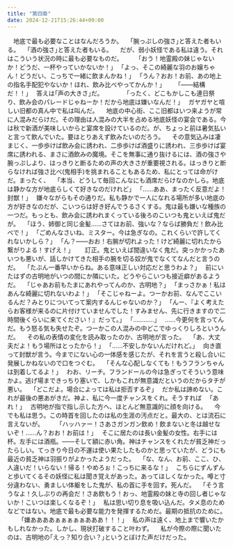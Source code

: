 ```yaml
---
title: "第四章"
date: 2024-12-21T15:26:44+09:00
---
```

　地底で最も必要なことはなんだろうか。
　｢腕っぷしの強さ｣と答えた者もいる。
　｢酒の強さ｣と答えた者もいる。
　だが、弱小妖怪である私は違う。それはこういう状況の時に最も必要なものだ。
　
　｢おう！地霊殿の妹じゃないか！どうだ、一杯やっていかないか！｣
　｢よっ、そこの綺麗な羽のお嬢ちゃん！どうだい、こっちで一緒に飲まんかね！｣
　｢うん？おお！お前、あの地上の指名手配犯やないか！ほれ、飲み比べやってかんか！｣
　
　｢――結構だ！！｣
　答えは｢声の大きさ｣だ。
　
　
　｢ったく、どこもかしこも連日祭り、飲み会のパレードじゃねーか！だから地底は嫌いなんだ！｣
　ガヤガヤと喧しい旧都の真ん中で私は叫んだ。
　地底の中心街、ここ旧都はいつ来ようが常に人混みだらけだ。その理由は人混みの大半を占める地底妖怪の宴会である。今は秋で新酒が美味しいからと宴席を設けているのだ。が、ちょっと前は暑気払いと言って飲んでいた。要はとりあえず飲みたいのだろう。
　その意気込みは凄まじく、一歩歩けば飲み会に誘われ、二歩歩けば酒盛りに誘われ、三歩歩けば宴席に誘われる、まさに酒飲みの魔境。そこを無事に通り抜けるには、酒の強さや腕っぷしより、はっきりと断るための声の大きさが重要視される。はっきりと断らなければ強さ比べ(鬼相手)を挑まれることもあるため、私にとっては命がけだ。まったく、
　｢本当、どうして毎回こんなにも酒席だらけなのかしら。地底は静かな方が地底らしくて好きなのだけれど｣
　｢……ああ、まったく反意だよ！封獣！｣
　嫌々ながらもその通りだ。私も静かで一人になれる場所が多い地底の方が好きなのだが、こいつらは好き好んでうるさくする。鬼は最も嫌いな種族の一つだ。もっとも、飲み会に誘われまくっている後ろのこいつも鬼といえば鬼だが。
　｢ほう、姉御と同じ金髪……さてはお前、強いな？ならば勝負だ！飲み比べで！｣
　｢ごめんなさいね、ミスター。今は急ぎなの。これくらいで許してくれないかしら？｣
　｢ん？――おお！右腕が切れよった！けど綺麗に切れたから繋がりよる！すげえ！｣　
　訂正。鬼といえば間違いなく鬼だ。突っかかったあいつも悪いが、話しかけてきた相手の腕を切る奴が鬼でなくてなんだと言うのだ。
　｢たぶん一番早いからね。ある意味正しい対応だと思うわよ？｣
　前にいたはずの古明地がいつの間にか隣にいた。どうやらこいつも接近癖があるようだ。
　｢じゃあお前もたまにあれやってんのか、古明地？｣
　｢まっさかぁ！私はあんな綺麗に切れないわよ！｣
　｢そこじゃねーよ。つーかお前、なんでここいるんだ？みとりについてって案内するんじゃないのか？｣
　｢んー、『よく考えたらお客様が来るのに片付けていませんでした！すみません、先に行きますので二時間後くらいに来てください！』だって。｣
　｢…………｣
　……今更何を言ってんだ。もう怒る気も失せたぞ。つーかこの人混みの中どこでゆっくりしろというんだ。
　その私の表情の変化を読み取ったのか、古明地が言った。
　｢あ、大丈夫だよ！もう場所はとったから！｣
　｢……不安しかないんだけれど。｣
　向き直って封獣が言う。今までにない心の一体感を感じたが、それを言うと殺し合いに発展しかねないので口をつぐむ。
　｢そんな心配しなくても！もうフランちゃんは到着してるよ！｣
　わお、リーチ。フランドールの今は急ぎってそういう意味かよ。逃げ場まできっちり塞いで、しかもこれが無意識だというのだからタチが悪い。
　｢どこだよ。場合によっては私は拒否するぞ｣
　だか私は諦めない。これが最後の悪あがきだ。神よ、私に今一度チャンスをくれ。そうすれば
　｢あれ！｣
　古明地が指で指し示した方へ、ほとんど無意識的に顔を向ける。
　今でも私は思う。この時首を回したのは私の生涯の汚点だと。最大の、とは流石に言えないが。
　
　｢ハッハァー！さあさガンガン飲め！飲まないと冬は越せないぞ！……ん？おお！お前は！｣
　そこに居たのは長い金髪の女性。右手には杯。左手には酒瓶。――そして額に赤い角。神はチャンスをくれたが貧乏神だったらしい。てっきり今日の不運は使い果たしたものかと思っていたが、どうにも最近の貧乏神は羽振りがよかったようだった。
　｢な、なん、お前、ここ、ひ、人違いだ！いらない！帰る！やめろぉ！こっちに来るな！｣
　こちらにずんずんと歩いてくるその妖怪に私は聞き覚えがあった。あってほしくなかった。噂と寸分違わない、勇ましい体躯をした鬼が、私の首に手を回す。死んだ。
　｢そう言うなよ！久しぶりの再会だ！さあ飲もう！おっ、地霊殿の妹と寺の回し者じゃないか！こいつは楽しくなるぞ！｣
　私は思い切り息を吸い込んだ。タメ息のためなどではない。地底で最も必要な能力を発揮するためだ。最期の抵抗のために。
　
　｢嫌ああああぁぁぁぁぁあああ！！！｣
　私の声は遠く、地上まで響いたかもしれなかった。しかし、現状打破すること叶わず。
　私が今際の際に聞いたのは、古明地の｢えっ？知り合い？｣というとぼけた声だけだった。

